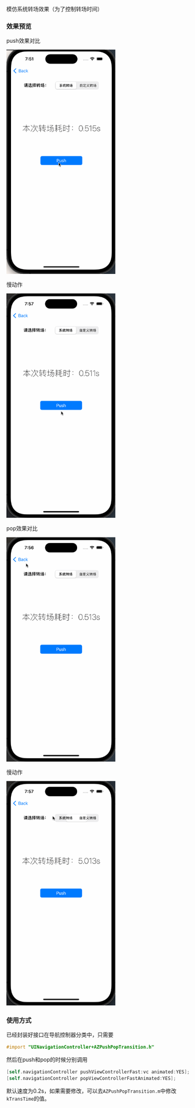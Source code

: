 模仿系统转场效果（为了控制转场时间）

### 效果预览

push效果对比

<img src="gif/push转场对比.gif" alt="push转场对比" style="zoom:67%;" />

慢动作

<img src="gif/push转场对比_slow.gif" alt="push转场对比_slow" style="zoom:67%;" />

pop效果对比

<img src="gif/pop转场对比.gif" alt="pop转场对比" style="zoom:67%;" />

慢动作

<img src="gif/pop转场对比_slow.gif" alt="pop转场对比_slow" style="zoom:67%;" />

### 使用方式

已经封装好接口在导航控制器分类中，只需要

```objective-c
#import "UINavigationController+AZPushPopTransition.h"
```

然后在push和pop的时候分别调用

```objective-c
[self.navigationController pushViewControllerFast:vc animated:YES];
[self.navigationController popViewControllerFastAnimated:YES];
```

默认速度为0.2s，如果需要修改，可以去`AZPushPopTransition.m`中修改`kTransTime`的值。

